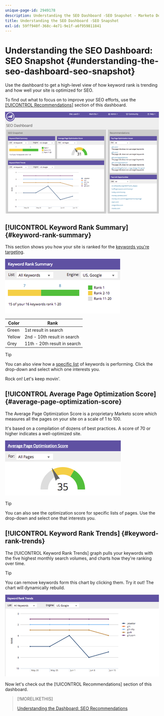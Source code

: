 ```yaml
---
unique-page-id: 2949178
description: Understanding the SEO Dashboard -SEO Snapshot - Marketo Docs - Product Documentation
title: Understanding the SEO Dashboard -SEO Snapshot
exl-id: 59ff940f-368c-4e71-9e1f-a6f959811841
---
```

# Understanding the SEO Dashboard: SEO Snapshot {#understanding-the-seo-dashboard-seo-snapshot}

Use the dashboard to get a high-level view of how keyword rank is trending and how well your site is optimized for SEO.

To find out what to focus on to improve your SEO efforts, use the [[!UICONTROL Recommendations]](/help/marketo/product-docs/additional-apps/seo/understanding-seo/understanding-the-seo-dashboard-seo-recommendations.md) section of this dashboard.

![](assets/image2014-9-17-21-3a32-3a22.png)

## [!UICONTROL Keyword Rank Summary] {#keyword-rank-summary}

This section shows you how your site is ranked for the [keywords you're targeting](/help/marketo/product-docs/additional-apps/seo/keywords/seo-add-keywords.md).

![](assets/image2014-9-17-21-3a34-3a5.png)

| Color |Rank |
|---|---|
| Green |1st result in search  |
| Yellow |2nd - 10th result in search |
| Grey |11th - 20th result in search |

>[!TIP]
>
>You can also view how a [specific list](/help/marketo/product-docs/additional-apps/seo/keywords/seo-add-remove-keywords-from-a-list.md) of keywords is performing. Click the drop-down and select which one interests you.

Rock on! Let's keep movin'.  

## [!UICONTROL Average Page Optimization Score] {#average-page-optimization-score}

The Average Page Optimization Score is a proprietary Marketo score which measures all the pages on your site on a scale of 1 to 100.

It's based on a compilation of dozens of best practices. A score of 70 or higher indicates a well-optimized site.

![](assets/image2014-9-17-21-3a35-3a55.png)

>[!TIP]
>
>You can also see the optimization score for specific lists of pages. Use the drop-down and select one that interests you.

## [!UICONTROL Keyword Rank Trends] {#keyword-rank-trends}

The [!UICONTROL Keyword Rank Trends] graph pulls your keywords with the five highest monthly search volumes, and charts how they're ranking over time.

>[!TIP]
>
>You can remove keywords form this chart by clicking them. Try it out! The chart will dynamically rebuild.

![](assets/image2014-9-17-21-3a37-3a1.png)

Now let's check out the [!UICONTROL Recommendations] section of this dashboard.

>[!MORELIKETHIS]
>
>[Understanding the Dashboard: SEO Recommendations](/help/marketo/product-docs/additional-apps/seo/understanding-seo/understanding-the-seo-dashboard-seo-recommendations.md)
